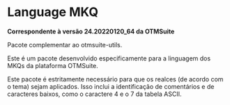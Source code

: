 # Language MKQ

**Correspondente à versão 24.20220120_64 da OTMSuite**

Pacote complementar ao otmsuite-utils.

Este é um pacote desenvolvido especificamente para a linguagem dos MKQs da plataforma OTMSuite.

Este pacote é estritamente necessário para que os realces (de acordo com o tema) sejam aplicados. Isso inclui a identificação de comentários e de caracteres baixos, como o caractere 4 e o 7 da tabela ASCII.
